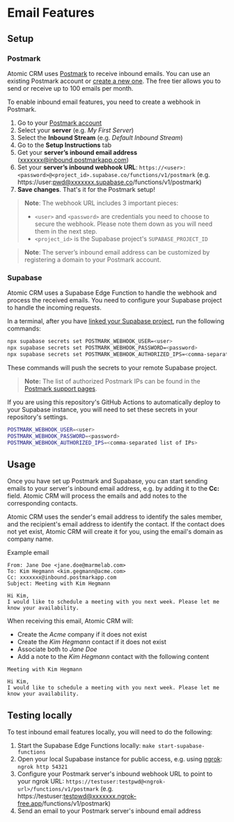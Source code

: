 # Email Features

## Setup

### Postmark

Atomic CRM uses [Postmark](https://postmarkapp.com/) to receive inbound emails. You can use an existing Postmark account or [create a new one](https://account.postmarkapp.com/sign_up). The free tier allows you to send or receive up to 100 emails per month.

To enable inbound email features, you need to create a webhook in Postmark.

1. Go to your [Postmark account](https://account.postmarkapp.com/)
2. Select your **server** (e.g. _My First Server_)
3. Select the **Inbound Stream** (e.g. _Default Inbound Stream_)
4. Go to the **Setup Instructions** tab
5. Get your **server’s inbound email address** (xxxxxxx@inbound.postmarkapp.com)
6. Set your **server’s inbound webhook URL**: `https://<user>:<password>@<project_id>.supabase.co/functions/v1/postmark` (e.g. https://user:pwd@xxxxxxx.supabase.co/functions/v1/postmark)
7. **Save changes**. That's it for the Postmark setup!

> **Note**: The webhook URL includes 3 important pieces:
> - `<user>` and `<password>` are credentials you need to choose to secure the webhook. Please note them down as you will need them in the next step.
> - `<project_id>` is the Supabase project's `SUPABASE_PROJECT_ID`

> **Note**: The server’s inbound email address can be customized by registering a domain to your Postmark account.

### Supabase

Atomic CRM uses a Supabase Edge Function to handle the webhook and process the received emails. You need to configure your Supabase project to handle the incoming requests.

In a terminal, after you have [linked your Supabase project](./dev-01-supabase-configuration.md#using-an-existing-remote-supabase-instance), run the following commands:

```sh
npx supabase secrets set POSTMARK_WEBHOOK_USER=<user>
npx supabase secrets set POSTMARK_WEBHOOK_PASSWORD=<password>
npx supabase secrets set POSTMARK_WEBHOOK_AUTHORIZED_IPS=<comma-separated list of IPs>
```

These commands will push the secrets to your remote Supabase project.

> **Note:** The list of authorized Postmark IPs can be found in the [Postmark support pages](https://postmarkapp.com/support/article/800-ips-for-firewalls#webhooks).

If you are using this repository's GitHub Actions to automatically deploy to your Supabase instance, you will need to set these secrets in your repository's settings.

```sh
POSTMARK_WEBHOOK_USER=<user>
POSTMARK_WEBHOOK_PASSWORD=<password>
POSTMARK_WEBHOOK_AUTHORIZED_IPS=<comma-separated list of IPs>
```

## Usage

Once you have set up Postmark and Supabase, you can start sending emails to your server's inbound email address, e.g. by adding it to the **Cc:** field. Atomic CRM will process the emails and add notes to the corresponding contacts.

Atomic CRM uses the sender's email address to identify the sales member, and the recipient's email address to identify the contact. If the contact does not yet exist, Atomic CRM will create it for you, using the email's domain as company name.

Example email

```
From: Jane Doe <jane.doe@marmelab.com>
To: Kim Hegmann <kim.gegmann@acme.com>
Cc: xxxxxxx@inbound.postmarkapp.com
Subject: Meeting with Kim Hegmann

Hi Kim,
I would like to schedule a meeting with you next week. Please let me know your availability.
```

When receiving this email, Atomic CRM will:
- Create the _Acme_ company if it does not exist
- Create the _Kim Hegmann_ contact if it does not exist
- Associate both to _Jane Doe_
- Add a note to the _Kim Hegmann_ contact with the following content

```
Meeting with Kim Hegmann

Hi Kim,
I would like to schedule a meeting with you next week. Please let me know your availability.
```

## Testing locally

To test inbound email features locally, you will need to do the following:

1. Start the Supabase Edge Functions locally: `make start-supabase-functions`
2. Open your local Supabase instance for public access, e.g. using [ngrok](https://ngrok.com/): `ngrok http 54321`
3. Configure your Postmark server's inbound webhook URL to point to your ngrok URL: `https://testuser:testpwd@<ngrok-url>/functions/v1/postmark` (e.g. https://testuser:testpwd@xxxxxxx.ngrok-free.app/functions/v1/postmark)
4. Send an email to your Postmark server's inbound email address
